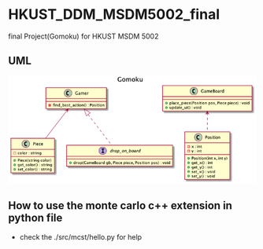 # HKUST_DDM_MSDM5002_final
final Project(Gomoku) for HKUST MSDM 5002

## UML

![Gomoku](https://github.com/NNNeil-C/HKUST_DDM_MSDM5002_final/blob/main/Gomoku.png?raw=true)

## How to use the monte carlo c++ extension in python file
- check the ./src/mcst/hello.py for help